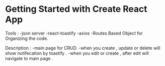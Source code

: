 # Getting Started with Create React App

Tools : 
-json server 
-react-toastify
-axios
-Routes Based Object for Organizing the code.

Description :
-main page for CRUD.
-when you create , update or delete will show notifecation by toastify .
-when you edit or create , after edit will navigate to main page .
